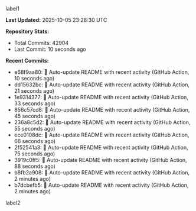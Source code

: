 
label1 
<!-- ACTIVITY_START -->
**Last Updated:** 2025-10-05 23:28:30 UTC

**Repository Stats:**
- Total Commits: 42904
- Last Commit: 10 seconds ago

**Recent Commits:**
- e68f9aa80: 🤖 Auto-update README with recent activity (GitHub Action, 10 seconds ago)
- dd15632bc: 🤖 Auto-update README with recent activity (GitHub Action, 21 seconds ago)
- 1e9314377: 🤖 Auto-update README with recent activity (GitHub Action, 33 seconds ago)
- 856c57cd8: 🤖 Auto-update README with recent activity (GitHub Action, 45 seconds ago)
- 236a8c5d2: 🤖 Auto-update README with recent activity (GitHub Action, 55 seconds ago)
- ece0108dc: 🤖 Auto-update README with recent activity (GitHub Action, 66 seconds ago)
- 2f52541a3: 🤖 Auto-update README with recent activity (GitHub Action, 75 seconds ago)
- 3919c0ff5: 🤖 Auto-update README with recent activity (GitHub Action, 88 seconds ago)
- b8fb2a908: 🤖 Auto-update README with recent activity (GitHub Action, 2 minutes ago)
- b7dcbefb5: 🤖 Auto-update README with recent activity (GitHub Action, 2 minutes ago)
<!-- ACTIVITY_END -->

label2
